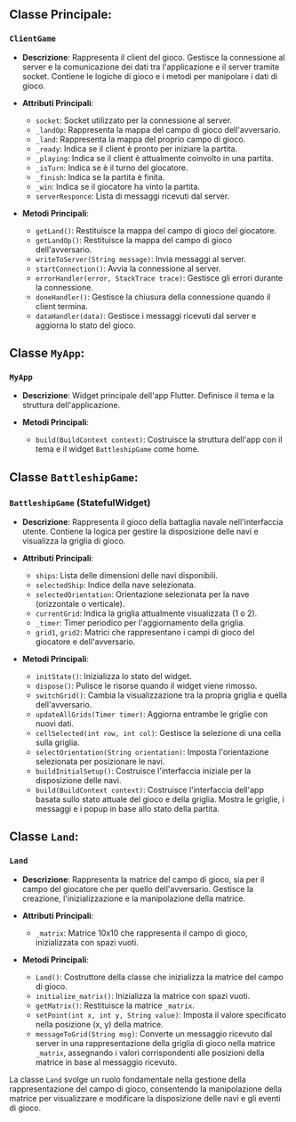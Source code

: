 ## Classe Principale:

### `ClientGame`

- **Descrizione**: Rappresenta il client del gioco. Gestisce la connessione al server e la comunicazione dei dati tra l'applicazione e il server tramite socket. Contiene le logiche di gioco e i metodi per manipolare i dati di gioco.

- **Attributi Principali**:
  - `socket`: Socket utilizzato per la connessione al server.
  - `_landOp`: Rappresenta la mappa del campo di gioco dell'avversario.
  - `_land`: Rappresenta la mappa del proprio campo di gioco.
  - `_ready`: Indica se il client è pronto per iniziare la partita.
  - `_playing`: Indica se il client è attualmente coinvolto in una partita.
  - `_isTurn`: Indica se è il turno del giocatore.
  - `_finish`: Indica se la partita è finita.
  - `_win`: Indica se il giocatore ha vinto la partita.
  - `serverResponce`: Lista di messaggi ricevuti dal server.

- **Metodi Principali**:
  - `getLand()`: Restituisce la mappa del campo di gioco del giocatore.
  - `getLandOp()`: Restituisce la mappa del campo di gioco dell'avversario.
  - `writeToServer(String message)`: Invia messaggi al server.
  - `startConnection()`: Avvia la connessione al server.
  - `errorHandler(error, StackTrace trace)`: Gestisce gli errori durante la connessione.
  - `doneHandler()`: Gestisce la chiusura della connessione quando il client termina.
  - `dataHandler(data)`: Gestisce i messaggi ricevuti dal server e aggiorna lo stato del gioco.

## Classe `MyApp`:

### `MyApp`

- **Descrizione**: Widget principale dell'app Flutter. Definisce il tema e la struttura dell'applicazione.

- **Metodi Principali**:
  - `build(BuildContext context)`: Costruisce la struttura dell'app con il tema e il widget `BattleshipGame` come home.

## Classe `BattleshipGame`:

### `BattleshipGame` (StatefulWidget)

- **Descrizione**: Rappresenta il gioco della battaglia navale nell'interfaccia utente. Contiene la logica per gestire la disposizione delle navi e visualizza la griglia di gioco.

- **Attributi Principali**:
  - `ships`: Lista delle dimensioni delle navi disponibili.
  - `selectedShip`: Indice della nave selezionata.
  - `selectedOrientation`: Orientazione selezionata per la nave (orizzontale o verticale).
  - `currentGrid`: Indica la griglia attualmente visualizzata (1 o 2).
  - `_timer`: Timer periodico per l'aggiornamento della griglia.
  - `grid1`, `grid2`: Matrici che rappresentano i campi di gioco del giocatore e dell'avversario.

- **Metodi Principali**:
  - `initState()`: Inizializza lo stato del widget.
  - `dispose()`: Pulisce le risorse quando il widget viene rimosso.
  - `switchGrid()`: Cambia la visualizzazione tra la propria griglia e quella dell'avversario.
  - `updateAllGrids(Timer timer)`: Aggiorna entrambe le griglie con nuovi dati.
  - `cellSelected(int row, int col)`: Gestisce la selezione di una cella sulla griglia.
  - `selectOrientation(String orientation)`: Imposta l'orientazione selezionata per posizionare le navi.
  - `buildInitialSetup()`: Costruisce l'interfaccia iniziale per la disposizione delle navi.
  - `build(BuildContext context)`: Costruisce l'interfaccia dell'app basata sullo stato attuale del gioco e della griglia. Mostra le griglie, i messaggi e i popup in base allo stato della partita.

## Classe `Land`:

### `Land`

- **Descrizione**: Rappresenta la matrice del campo di gioco, sia per il campo del giocatore che per quello dell'avversario. Gestisce la creazione, l'inizializzazione e la manipolazione della matrice.

- **Attributi Principali**:
  - `_matrix`: Matrice 10x10 che rappresenta il campo di gioco, inizializzata con spazi vuoti.

- **Metodi Principali**:
  - `Land()`: Costruttore della classe che inizializza la matrice del campo di gioco.
  - `initialize_matrix()`: Inizializza la matrice con spazi vuoti.
  - `getMatrix()`: Restituisce la matrice `_matrix`.
  - `setPoint(int x, int y, String value)`: Imposta il valore specificato nella posizione (x, y) della matrice.
  - `messageToGrid(String msg)`: Converte un messaggio ricevuto dal server in una rappresentazione della griglia di gioco nella matrice `_matrix`, assegnando i valori corrispondenti alle posizioni della matrice in base al messaggio ricevuto.

La classe `Land` svolge un ruolo fondamentale nella gestione della rappresentazione del campo di gioco, consentendo la manipolazione della matrice per visualizzare e modificare la disposizione delle navi e gli eventi di gioco.